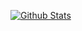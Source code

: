 [![Github Stats](https://github-readme-stats.vercel.app/api?username=HolliShake&show_icons=true&theme=merko)](https://github-readme-stats.vercel.app)
